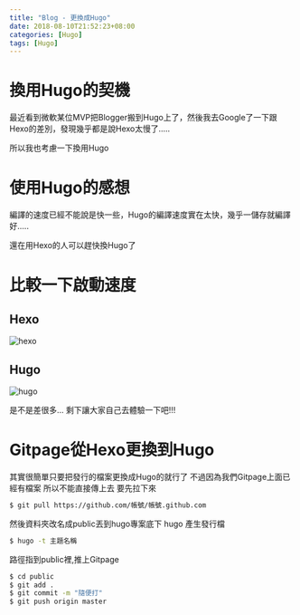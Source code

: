 ```yaml
---
title: "Blog - 更換成Hugo"
date: 2018-08-10T21:52:23+08:00
categories: [Hugo]
tags: [Hugo]
---
```

# 換用Hugo的契機
最近看到微軟某位MVP把Blogger搬到Hugo上了，然後我去Google了一下跟Hexo的差別，發現幾乎都是說Hexo太慢了.....

所以我也考慮一下換用Hugo

# 使用Hugo的感想
編譯的速度已經不能說是快一些，Hugo的編譯速度實在太快，幾乎一儲存就編譯好.....

還在用Hexo的人可以趕快換Hugo了
# 比較一下啟動速度
## Hexo
![hexo](hexo.gif)
## Hugo
![hugo](hugo.gif)

是不是差很多...
剩下讓大家自己去體驗一下吧!!!

# Gitpage從Hexo更換到Hugo
其實很簡單只要把發行的檔案更換成Hugo的就行了
不過因為我們Gitpage上面已經有檔案
所以不能直接傳上去
要先拉下來
```bash
$ git pull https://github.com/帳號/帳號.github.com
```
然後資料夾改名成public丟到hugo專案底下
hugo 產生發行檔
```bash
$ hugo -t 主題名稱
```
路徑指到public裡,推上Gitpage

```bash
$ cd public
$ git add .
$ git commit -m "隨便打"
$ git push origin master
```